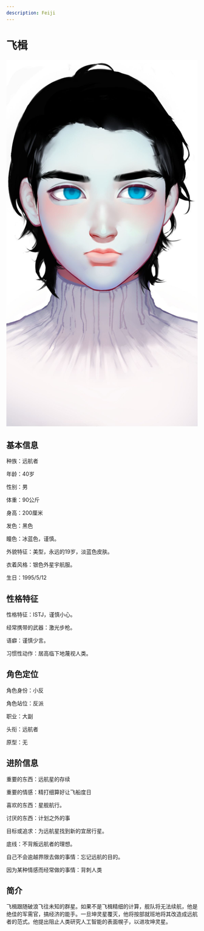 ```yaml
---
description: Feiji
---
```


# 飞楫

![&#x98DE;&#x696B;](../../.gitbook/assets/fei-ji-.jpg)

## **基本信息**

种族：远航者

年龄：40岁

性别：男

体重：90公斤

身高：200厘米

发色：黑色

瞳色：冰蓝色，谨慎。

外貌特征：美型，永远的19岁，淡蓝色皮肤。

衣着风格：银色外星宇航服。

生日：1995/5/12

## **性格特征**

性格特征：ISTJ，谨慎小心。

经常携带的武器：激光步枪。

语癖：谨慎少言。

习惯性动作：居高临下地蔑视人类。

## **角色定位**

角色身份：小反

角色站位：反派

职业：大副

头衔：远航者

原型：无

## **进阶信息**

重要的东西：远航星的存续

重要的情感：精打细算好让飞船度日

喜欢的东西：星舰航行。

讨厌的东西：计划之外的事

目标或追求：为远航星找到新的宜居行星。

底线：不背叛远航者的理想。

自己不会逾越界限去做的事情：忘记远航的目的。

因为某种情感而经常做的事情：背刺人类

## **简介**

飞楫跟随破浪飞往未知的群星。如果不是飞楫精细的计算，舰队将无法续航，他是绝佳的军需官，搞经济的能手。一旦坤灵星覆灭，他将按部就班地将其改造成远航者的范式。他提出阻止人类研究人工智能的表面幌子，以进攻坤灵星。

